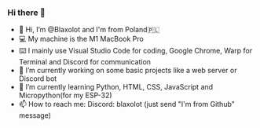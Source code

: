 ### Hi there 👋

- 👋 Hi, I’m @Blaxolot and I'm from Poland🇵🇱
- 💻 My machine is the M1 MacBook Pro
- ⌨️ I mainly use Visual Studio Code for coding, Google Chrome, Warp for Terminal and Discord for communication
- 🔭 I’m currently working on some basic projects like a web server or Discord bot
- 🌱 I’m currently learning Python, HTML, CSS, JavaScript and Micropython(for my ESP-32)
- 📫 How to reach me: Discord: blaxolot (just send "I'm from Github" message)
